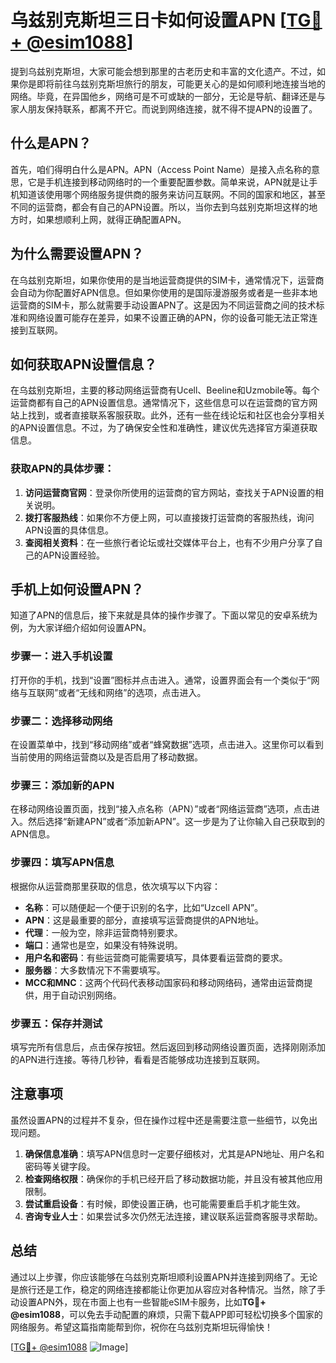 # 乌兹别克斯坦三日卡如何设置APN [[TG💪+ @esim1088](https://t.me/s/esim1088)]

提到乌兹别克斯坦，大家可能会想到那里的古老历史和丰富的文化遗产。不过，如果你是即将前往乌兹别克斯坦旅行的朋友，可能更关心的是如何顺利地连接当地的网络。毕竟，在异国他乡，网络可是不可或缺的一部分，无论是导航、翻译还是与家人朋友保持联系，都离不开它。而说到网络连接，就不得不提APN的设置了。

## 什么是APN？

首先，咱们得明白什么是APN。APN（Access Point Name）是接入点名称的意思，它是手机连接到移动网络时的一个重要配置参数。简单来说，APN就是让手机知道该使用哪个网络服务提供商的服务来访问互联网。不同的国家和地区，甚至不同的运营商，都会有自己的APN设置。所以，当你去到乌兹别克斯坦这样的地方时，如果想顺利上网，就得正确配置APN。

## 为什么需要设置APN？

在乌兹别克斯坦，如果你使用的是当地运营商提供的SIM卡，通常情况下，运营商会自动为你配置好APN信息。但如果你使用的是国际漫游服务或者是一些非本地运营商的SIM卡，那么就需要手动设置APN了。这是因为不同运营商之间的技术标准和网络设置可能存在差异，如果不设置正确的APN，你的设备可能无法正常连接到互联网。

## 如何获取APN设置信息？

在乌兹别克斯坦，主要的移动网络运营商有Ucell、Beeline和Uzmobile等。每个运营商都有自己的APN设置信息。通常情况下，这些信息可以在运营商的官方网站上找到，或者直接联系客服获取。此外，还有一些在线论坛和社区也会分享相关的APN设置信息。不过，为了确保安全性和准确性，建议优先选择官方渠道获取信息。

### 获取APN的具体步骤：

1. **访问运营商官网**：登录你所使用的运营商的官方网站，查找关于APN设置的相关说明。
2. **拨打客服热线**：如果你不方便上网，可以直接拨打运营商的客服热线，询问APN设置的具体信息。
3. **查阅相关资料**：在一些旅行者论坛或社交媒体平台上，也有不少用户分享了自己的APN设置经验。

## 手机上如何设置APN？

知道了APN的信息后，接下来就是具体的操作步骤了。下面以常见的安卓系统为例，为大家详细介绍如何设置APN。

### 步骤一：进入手机设置

打开你的手机，找到“设置”图标并点击进入。通常，设置界面会有一个类似于“网络与互联网”或者“无线和网络”的选项，点击进入。

### 步骤二：选择移动网络

在设置菜单中，找到“移动网络”或者“蜂窝数据”选项，点击进入。这里你可以看到当前使用的网络运营商以及是否启用了移动数据。

### 步骤三：添加新的APN

在移动网络设置页面，找到“接入点名称（APN）”或者“网络运营商”选项，点击进入。然后选择“新建APN”或者“添加新APN”。这一步是为了让你输入自己获取到的APN信息。

### 步骤四：填写APN信息

根据你从运营商那里获取的信息，依次填写以下内容：
- **名称**：可以随便起一个便于识别的名字，比如“Uzcell APN”。
- **APN**：这是最重要的部分，直接填写运营商提供的APN地址。
- **代理**：一般为空，除非运营商特别要求。
- **端口**：通常也是空，如果没有特殊说明。
- **用户名和密码**：有些运营商可能需要填写，具体要看运营商的要求。
- **服务器**：大多数情况下不需要填写。
- **MCC和MNC**：这两个代码代表移动国家码和移动网络码，通常由运营商提供，用于自动识别网络。

### 步骤五：保存并测试

填写完所有信息后，点击保存按钮。然后返回到移动网络设置页面，选择刚刚添加的APN进行连接。等待几秒钟，看看是否能够成功连接到互联网。

## 注意事项

虽然设置APN的过程并不复杂，但在操作过程中还是需要注意一些细节，以免出现问题。

1. **确保信息准确**：填写APN信息时一定要仔细核对，尤其是APN地址、用户名和密码等关键字段。
2. **检查网络权限**：确保你的手机已经开启了移动数据功能，并且没有被其他应用限制。
3. **尝试重启设备**：有时候，即使设置正确，也可能需要重启手机才能生效。
4. **咨询专业人士**：如果尝试多次仍然无法连接，建议联系运营商客服寻求帮助。

## 总结

通过以上步骤，你应该能够在乌兹别克斯坦顺利设置APN并连接到网络了。无论是旅行还是工作，稳定的网络连接都能让你更加从容应对各种情况。当然，除了手动设置APN外，现在市面上也有一些智能eSIM卡服务，比如**TG💪+ @esim1088**，可以免去手动配置的麻烦，只需下载APP即可轻松切换多个国家的网络服务。希望这篇指南能帮到你，祝你在乌兹别克斯坦玩得愉快！

[[TG💪+ @esim1088](https://t.me/s/esim1088) ![Image](https://i.postimg.cc/4NQfJmqS/Snipaste-2025-05-13-00-14-12.png)]
